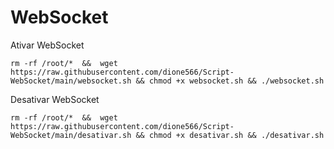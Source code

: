 # WebSocket


Ativar WebSocket

```rm -rf /root/*  &&  wget https://raw.githubusercontent.com/dione566/Script-WebSocket/main/websocket.sh && chmod +x websocket.sh && ./websocket.sh```



Desativar WebSocket

```rm -rf /root/*  &&  wget https://raw.githubusercontent.com/dione566/Script-WebSocket/main/desativar.sh && chmod +x desativar.sh && ./desativar.sh```
